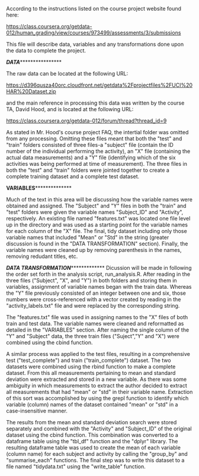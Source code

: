 According to the instructions listed on the course project website found here:

https://class.coursera.org/getdata-012/human_grading/view/courses/973499/assessments/3/submissions

This file will describe data, variables and any transformations done upon the data to complete the project.

*******************DATA***********************************

The raw data can be located at the following URL:

https://d396qusza40orc.cloudfront.net/getdata%2Fprojectfiles%2FUCI%20HAR%20Dataset.zip 

and the main reference in processing this data was written by the course TA, David Hood, and is located at the following URL:

https://class.coursera.org/getdata-012/forum/thread?thread_id=9

As stated in Mr. Hood's course project FAQ, the intertial folder was omitted from any processing. Omitting these files meant
that both the "test" and "train" folders consisted of three files-a "subject" file (contain the ID number of the individual
performing the activity), an "X" file (containing the actual data measurements) and a "Y" file (identifying which of the six
activities was being performed at time of measurement). The three files in both the "test" and "train" folders were jointed together to create a complete training dataset and a complete
test dataset.

******************VARIABLES********************************

Much of the text in this area will be discussing how the variable names were obtained and assigned. The "Subject" and "Y" files in both the "train" and "test" folders were given the variable names "Subject_ID" and "Activity", respectively. An existing file named "features.txt" was located one file level up in the directory and was used as a starting point for the variable names for each column of the "X" file. The final, tidy dataset including only those variable names that included "Mean" or "Std" in the string (greater discussion is found in the "DATA TRANSFORMATION" section). Finally, the variable names were cleaned up by
removing parenthesis in the names, removing redudant titles, etc.

*****************DATA TRANSFORMATION******************************
Dicussion will be made in following the order set forth in the analysis script, run_analysis.R. After reading in the three
files ("Subject", "X", and "Y") in both folders and storing them in variables, assignment of variable names began with the
train data. Whereas the "Y" file previously consisted of an integer between one and six, those numbers were cross-referenced
with a vector created by reading in the "activity_labels.txt" file and were replaced by the corresponding string.

The "features.txt" file was used in assigning names to the "X" files of both train and test data. The variable names were
cleaned and reformatted as detailed in the "VARIABLES" section. After naming the single column of the "Y" and "Subject" data,
the three train files ("Suject","Y" and "X") were combined using the cbind function.

A similar process was applied to the test files, resulting in a comprehensive test ("test_complete") and train ("train_complete")
dataset. The two datasets were combined using the rbind function to make a complete dataset. From this all measurements
pertaining to mean and standard deviation were extracted and stored in a new variable. As there was some ambiguity in 
which measurements to extract the author decided to extract all measurements that had "mean" or "std" in their variable name.
Extraction of this sort was accomplished by using the grepl function to identify which variable (column) names of the dataset
contained "mean" or "std" in a case-insensitive manner. 

The results from the mean and standard deviation search were stored separately and combined with the "Activity" and "Subject_ID"
of the original dataset using the cbind function. This combination was converted to a dataframe table using the "tbl_df" function and the "dplyr" library. The resulting dataframe table was used to create the mean of each variable (column name) for each subject and activity by calling the "group_by" and "summarise_each" functions. The final step was to write this dataset to a file
named "tidydata.txt" using the "write_table" function.



